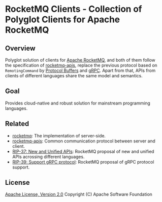 # RocketMQ Clients - Collection of Polyglot Clients for Apache RocketMQ

## Overview

Polyglot solution of clients for [Apache RocketMQ](https://rocketmq.apache.org/), and both of them follow the specification of [rocketmq-apis](https://github.com/apache/rocketmq-apis), replace the previous protocol based on `RemotingCommand` by [Protocol Buffers](https://developers.google.com/protocol-buffers) and [gRPC](https://grpc.io/). Apart from that, APIs from clients of different languages share the same model and semantics.

## Goal

Provides cloud-native and robust solution for mainstream programming languages.

## Related

* [rocketmq](https://github.com/apache/rocketmq): The implementation of server-side.
* [rocketmq-apis](https://github.com/apache/rocketmq-apis): Common communication protocol between server and client.
* [RIP-37: New and Unified APIs](https://shimo.im/docs/m5kv92OeRRU8olqX): RocketMQ proposal of new and unified APIs acrossing different languages.
* [RIP-39: Support gRPC protocol](https://shimo.im/docs/gXqmeEPYgdUw5bqo): RocketMQ proposal of gRPC protocol support.

## License

[Apache License, Version 2.0](http://www.apache.org/licenses/LICENSE-2.0.html) Copyright (C) Apache Software Foundation
